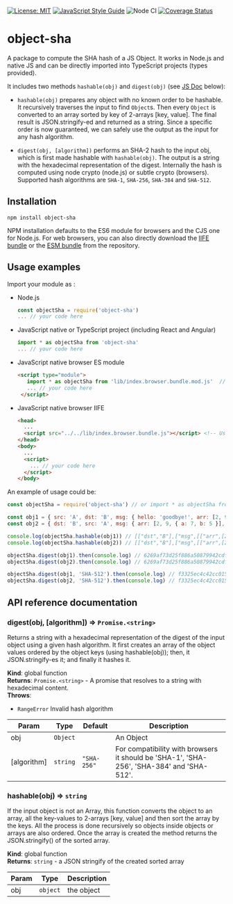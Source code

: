 [![License: MIT](https://img.shields.io/badge/License-MIT-yellow.svg)](https://opensource.org/licenses/MIT)
[![JavaScript Style Guide](https://img.shields.io/badge/code_style-standard-brightgreen.svg)](https://standardjs.com)
![Node CI](https://github.com/juanelas/object-sha/workflows/Node%20CI/badge.svg)
[![Coverage Status](https://coveralls.io/repos/github/juanelas/object-sha/badge.svg?branch=master)](https://coveralls.io/github/juanelas/object-sha?branch=master)

# object-sha

A package to compute the SHA hash of a JS Object. It works in Node.js and native JS and can be directly imported into TypeScript projects (types  provided).

It includes two methods `hashable(obj)` and `digest(obj)` (see [JS Doc](#js-doc) below):

- `hashable(obj)` prepares any object with no known order to be hashable. It recursively traverses the input to find `Object`s. Then every `Object` is converted to an array sorted by key of 2-arrays [key, value]. The final result is JSON.stringify-ed and returned as a string. Since a specific order is now guaranteed, we can safely use the output as the input for any hash algorithm.

- `digest(obj, [algorithm])` performs an SHA-2 hash to the input obj, which is first made hashable with `hashable(obj)`. The output is a string with the hexadecimal representation of the digest. Internally the hash is computed using node crypto (node.js) or subtle crypto (browsers). Supported hash algorithms are `SHA-1`, `SHA-256`, `SHA-384` and `SHA-512`.

## Installation

```terminal
npm install object-sha
```

NPM installation defaults to the ES6 module for browsers and the CJS one for Node.js. For web browsers, you can also directly download the [IIFE bundle](https://raw.githubusercontent.com/juanelas/object-sha/master/lib/index.browser.bundle.iife.js) or the [ESM bundle](https://raw.githubusercontent.com/juanelas/object-sha/master/lib/index.browser.bundle.mod.js) from the repository.

## Usage examples

Import your module as :

 - Node.js
   ```javascript
   const objectSha = require('object-sha')
   ... // your code here
   ```
 - JavaScript native or TypeScript project (including React and Angular)
   ```javascript
   import * as objectSha from 'object-sha'
   ... // your code here
   ```
 - JavaScript native browser ES module
   ```html
   <script type="module">
      import * as objectSha from 'lib/index.browser.bundle.mod.js'  // Use you actual path to the broser mod bundle
      ... // your code here
    </script>
   ```
 - JavaScript native browser IIFE
   ```html
   <head>
     ...
     <script src="../../lib/index.browser.bundle.js"></script> <!-- Use you actual path to the browser bundle -->
   </head>
   <body>
     ...
     <script>
       ... // your code here
     </script>
   </body>
   ```

An example of usage could be:

```javascript
const objectSha = require('object-sha') // or import * as objectSha from 'object-sha'

const obj1 = { src: 'A', dst: 'B', msg: { hello: 'goodbye!', arr: [2, 9, { b: 5, a: 7 }] } }
const obj2 = { dst: 'B', src: 'A', msg: { arr: [2, 9, { a: 7, b: 5 }], hello: 'goodbye!' } }

console.log(objectSha.hashable(obj1)) // [["dst","B"],["msg",[["arr",[2,9,[["a",7],["b",5]]]],["hello","goodbye!"]]],["src","A"]]
console.log(objectSha.hashable(obj2)) // [["dst","B"],["msg",[["arr",[2,9,[["a",7],["b",5]]]],["hello","goodbye!"]]],["src","A"]]

objectSha.digest(obj1).then(console.log) // 6269af73d25f886a50879942cdf5c40500371c6f4d510cec0a67b2992b0a9549
objectSha.digest(obj2).then(console.log) // 6269af73d25f886a50879942cdf5c40500371c6f4d510cec0a67b2992b0a9549

objectSha.digest(obj1, 'SHA-512').then(console.log) // f3325ec4c42cc0154c6a9c78446ce3915196c6ae62d077838b699ca83faa2bd2c0639dd6ca43561afb28bfeb2ffd7481b45c07eaebb7098e1c62ef3c0d441b0b
objectSha.digest(obj2, 'SHA-512').then(console.log) // f3325ec4c42cc0154c6a9c78446ce3915196c6ae62d077838b699ca83faa2bd2c0639dd6ca43561afb28bfeb2ffd7481b45c07eaebb7098e1c62ef3c0d441b0b

```

## API reference documentation

<a name="digest"></a>

### digest(obj, [algorithm]) ⇒ <code>Promise.&lt;string&gt;</code>
Returns a string with a hexadecimal representation of the digest of the input object using a given hash algorithm.
It first creates an array of the object values ordered by the object keys (using hashable(obj));
then, it JSON.stringify-es it; and finally it hashes it.

**Kind**: global function  
**Returns**: <code>Promise.&lt;string&gt;</code> - A promise that resolves to a string with hexadecimal content.  
**Throws**:

- <code>RangeError</code> Invalid hash algorithm


| Param | Type | Default | Description |
| --- | --- | --- | --- |
| obj | <code>Object</code> |  | An Object |
| [algorithm] | <code>string</code> | <code>&quot;SHA-256&quot;</code> | For compatibility with browsers it should be 'SHA-1', 'SHA-256', 'SHA-384' and 'SHA-512'. |

<a name="hashable"></a>

### hashable(obj) ⇒ <code>string</code>
If the input object is not an Array, this function converts the object to an array, all the key-values to 2-arrays [key, value] and then sort the array by the keys. All the process is done recursively so objects inside objects or arrays are also ordered. Once the array is created the method returns the JSON.stringify() of the sorted array.

**Kind**: global function  
**Returns**: <code>string</code> - a JSON stringify of the created sorted array  

| Param | Type | Description |
| --- | --- | --- |
| obj | <code>object</code> | the object |

